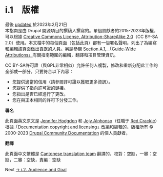 #  i.1　版權
最後 [updated](/node/2827277/discuss) 於2023年2月21日  
 本指南是由 Drupal 開源項目的撰稿人撰寫的。單個貢獻者的2015-2023年版權，可以根據 [Creative Commons License, Attribution-ShareAlike 2.0](https://creativecommons.org/licenses/by-sa/2.0/)（CC BY-SA 2.0）使用。本文檔中的每個頁面（包括此頁）都有一個署名聲明，列出了為編寫和編輯該頁面做出貢獻的人員。另請參閱 [Section A.1, 「Guide-Wide Attributions」](/docs/user_guide/en/attributions.html "A.1. Guide-Wide Attributions")有關指南範圍的編輯，翻譯和項目管理資訊。

 CC BY-SA許可證（與GPL非常相似）允許任何人複製，修改和重新分配此工作的全部或一部分，只要符合以下內容：

- 您提供適當的信用（請參閱許可證以獲取更多資訊）。
- 您提供了指向許可證的鏈接。
- 您指出是否已經進行了更改。
- 您在與正本相同的許可下分發工作。

**署名**

此頁面英文原文是 [Jennifer Hodgdon](https://www.drupal.org/u/jhodgdon) 和 [Jojy Alphonso](https://www.drupal.org/u/jojyja)（任職于 [Red Crackle](http://redcrackle.com)）根據[「Documentation copyright and licensing」](https://www.drupal.org/terms)改編和編輯的，版權所有 © 2000-2023 [Drupal Community Documentation](https://www.drupal.org/documentation) 的個人貢獻者。

**翻譯**

此頁面中文繁體是 [Cantonese translation team](https://github.com/Drupal-Cantonese) 翻譯的，校對：空缺，一審：空缺，二審：空缺，責編：空缺

 Next [→ i.2. Audience and Goal](/docs/user_guide/en/preface-audience.html)


